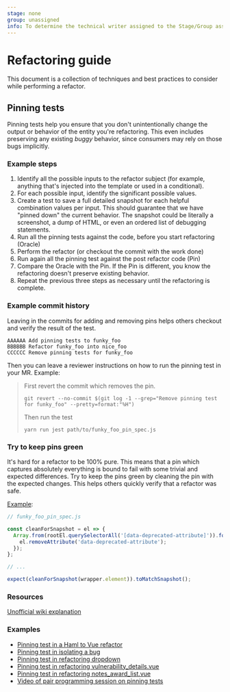 ```yaml
---
stage: none
group: unassigned
info: To determine the technical writer assigned to the Stage/Group associated with this page, see https://about.gitlab.com/handbook/product/ux/technical-writing/#assignments
---
```


# Refactoring guide

This document is a collection of techniques and best practices to consider while performing a refactor.

## Pinning tests

Pinning tests help you ensure that you don't unintentionally change the output or behavior of the entity you're refactoring. This even includes preserving any existing *buggy* behavior, since consumers may rely on those bugs implicitly.

### Example steps

1. Identify all the possible inputs to the refactor subject (for example, anything that's injected into the template or used in a conditional).
1. For each possible input, identify the significant possible values.
1. Create a test to save a full detailed snapshot for each helpful combination values per input. This should guarantee that we have "pinned down" the current behavior. The snapshot could be literally a screenshot, a dump of HTML, or even an ordered list of debugging statements.
1. Run all the pinning tests against the code, before you start refactoring (Oracle)
1. Perform the refactor (or checkout the commit with the work done)
1. Run again all the pinning test against the post refactor code (Pin)
1. Compare the Oracle with the Pin. If the Pin is different, you know the refactoring doesn't preserve existing behavior.
1. Repeat the previous three steps as necessary until the refactoring is complete.

### Example commit history

Leaving in the commits for adding and removing pins helps others checkout and verify the result of the test.

```shell
AAAAAA Add pinning tests to funky_foo
BBBBBB Refactor funky_foo into nice_foo
CCCCCC Remove pinning tests for funky_foo
```

Then you can leave a reviewer instructions on how to run the pinning test in your MR. Example:

> First revert the commit which removes the pin.
>
> ```shell
> git revert --no-commit $(git log -1 --grep="Remove pinning test for funky_foo" --pretty=format:"%H")
> ```
>
> Then run the test
>
> ```shell
> yarn run jest path/to/funky_foo_pin_spec.js
> ```

### Try to keep pins green

It's hard for a refactor to be 100% pure. This means that a pin which captures absolutely everything is bound to fail with
some trivial and expected differences. Try to keep the pins green by cleaning the pin with the expected changes. This helps
others quickly verify that a refactor was safe.

[Example](https://gitlab.com/gitlab-org/gitlab/-/commit/7b73da4078a60cf18f5c10c712c66c302174f506?merge_request_iid=29528#a061e6835fd577ccf6802c8a476f4e9d47466d16_0_23):

```javascript
// funky_foo_pin_spec.js

const cleanForSnapshot = el => {
  Array.from(rootEl.querySelectorAll('[data-deprecated-attribute]')).forEach(el => {
    el.removeAttribute('data-deprecated-attribute');
  });
};

// ...

expect(cleanForSnapshot(wrapper.element)).toMatchSnapshot();
```

### Resources

[Unofficial wiki explanation](https://wiki.c2.com/?PinningTests)

### Examples

- [Pinning test in a Haml to Vue refactor](https://gitlab.com/gitlab-org/gitlab/-/merge_requests/27691#pinning-tests)
- [Pinning test in isolating a bug](https://gitlab.com/gitlab-org/gitlab-foss/-/merge_requests/32198#note_212736225)
- [Pinning test in refactoring dropdown](https://gitlab.com/gitlab-org/gitlab/-/merge_requests/28173)
- [Pinning test in refactoring vulnerability_details.vue](https://gitlab.com/gitlab-org/gitlab/-/merge_requests/25830/commits)
- [Pinning test in refactoring notes_award_list.vue](https://gitlab.com/gitlab-org/gitlab/-/merge_requests/29528#pinning-test)
- <i class="fa fa-youtube-play youtube" aria-hidden="true"></i> [Video of pair programming session on pinning tests](https://youtu.be/LrakPcspBK4)
